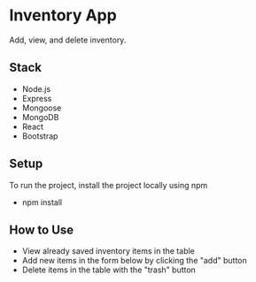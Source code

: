 # Inventory App
Add, view, and delete inventory.

## Stack
  - Node.js
  - Express
  - Mongoose
  - MongoDB
  - React
  - Bootstrap

## Setup
To run the project, install the project locally using npm
  - npm install

## How to Use
  - View already saved inventory items in the table
  - Add new items in the form below by clicking the "add" button
  - Delete items in the table with the "trash" button
